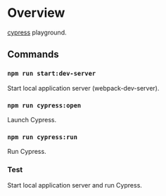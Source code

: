 # Overview

[cypress](https://www.cypress.io/) playground.

## Commands

### `npm run start:dev-server`

Start local application server (webpack-dev-server).

### `npm run cypress:open`

Launch Cypress.

### `npm run cypress:run`

Run Cypress.

### Test

Start local application server and run Cypress.
